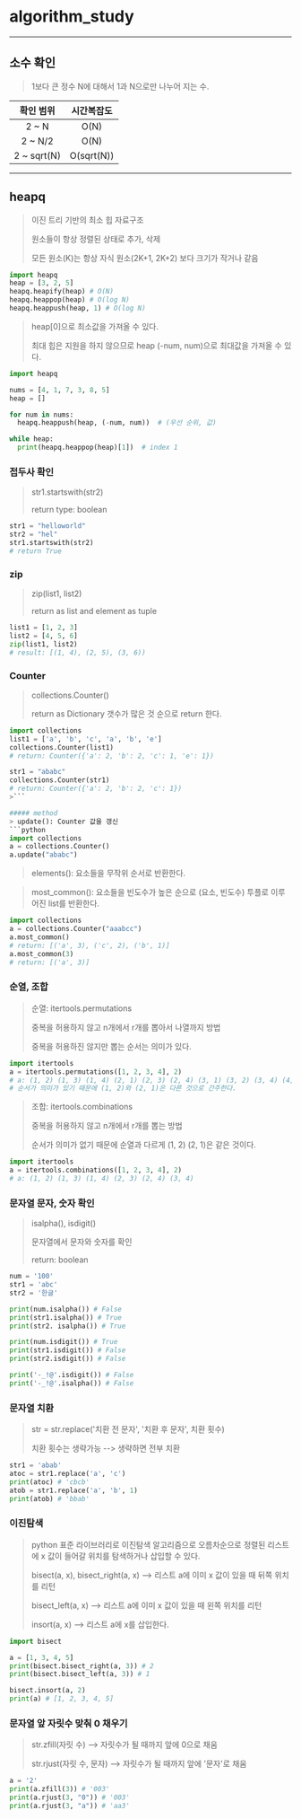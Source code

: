 # algorithm_study
___
## 소수 확인
> 1보다 큰 정수 N에 대해서 1과 N으로만 나누어 지는 수.

|확인 범위|시간복잡도|
|:---:|:---:|
|2 ~ N|O(N)|
|2 ~ N/2|O(N)|
|2 ~ sqrt(N)|O(sqrt(N))|
___

## heapq
> 이진 트리 기반의 최소 힙 자료구조
>
> 원소들이 항상 정렬된 상태로 추가, 삭제
>
> 모든 원소(K)는 항상 자식 원소(2K+1, 2K+2) 보다 크기가 작거나 같음
```python
import heapq
heap = [3, 2, 5]
heapq.heapify(heap) # O(N)
heapq.heappop(heap) # O(log N)
heapq.heappush(heap, 1) # O(log N)
```
> heap[0]으로 최소값을 가져올 수 있다.
>
> 최대 힙은 지원을 하지 않으므로 heap (-num, num)으로 최대값을 가져올 수 있다.
```python
import heapq

nums = [4, 1, 7, 3, 8, 5]
heap = []

for num in nums:
  heapq.heappush(heap, (-num, num))  # (우선 순위, 값)

while heap:
  print(heapq.heappop(heap)[1])  # index 1
```
### 접두사 확인
> str1.startswith(str2)
> 
> return type: boolean
```python
str1 = "helloworld"
str2 = "hel"
str1.startswith(str2)
# return True
```

### zip
> zip(list1, list2)
>
> return as list and element as tuple
```python
list1 = [1, 2, 3]
list2 = [4, 5, 6]
zip(list1, list2)
# result: [(1, 4), (2, 5), (3, 6))
```

### Counter
> collections.Counter()
> 
> return as Dictionary
> 갯수가 많은 것 순으로 return 한다.
```python
import collections
list1 = ['a', 'b', 'c', 'a', 'b', 'e']
collections.Counter(list1)
# return: Counter({'a': 2, 'b': 2, 'c': 1, 'e': 1})

str1 = "ababc"
collections.Counter(str1)
# return: Counter({'a': 2, 'b': 2, 'c': 1})
>```

##### method
> update(): Counter 값을 갱신
```python
import collections
a = collections.Counter()
a.update("ababc")
```
> elements(): 요소들을 무작위 순서로 반환한다.

> most_common(): 요소들을 빈도수가 높은 순으로 (요소, 빈도수) 투플로 이루어진 list를 반환한다.
```python
import collections
a = collections.Counter("aaabcc")
a.most_common()
# return: [('a', 3), ('c', 2), ('b', 1)]
a.most_common(3)
# return: [('a', 3)]
```

### 순열, 조합
> 순열: itertools.permutations
>
> 중복을 허용하지 않고 n개에서 r개를 뽑아서 나열까지 방법
>
> 중복을 허용하진 않지만 뽑는 순서는 의미가 있다.
```python
import itertools
a = itertools.permutations([1, 2, 3, 4], 2)
# a: (1, 2) (1, 3) (1, 4) (2, 1) (2, 3) (2, 4) (3, 1) (3, 2) (3, 4) (4, 1) (4, 2) (4, 3)
# 순서가 의미가 있기 때문에 (1, 2)와 (2, 1)은 다른 것으로 간주한다.
```

> 조합: itertools.combinations
>
> 중복을 허용하지 않고 n개에서 r개를 뽑는 방법
>
> 순서가 의미가 없기 때문에 순열과 다르게 (1, 2) (2, 1)은 같은 것이다.
```python
import itertools
a = itertools.combinations([1, 2, 3, 4], 2)
# a: (1, 2) (1, 3) (1, 4) (2, 3) (2, 4) (3, 4)
```

### 문자열 문자, 숫자 확인
> isalpha(), isdigit()
> 
> 문자열에서 문자와 숫자를 확인
>
> return: boolean
```python
num = '100'
str1 = 'abc'
str2 = '한글'

print(num.isalpha()) # False
print(str1.isalpha()) # True
print(str2. isalpha()) # True

print(num.isdigit()) # True
print(str1.isdigit()) # False
print(str2.isdigit()) # False

print('-_!@'.isdigit()) # False
print('-_!@'.isalpha()) # False
```

### 문자열 치환
> str = str.replace('치환 전 문자', '치환 후 문자', 치환 횟수)
>
> 치환 횟수는 생략가능 --> 생략하면 전부 치환
```python
str1 = 'abab'
atoc = str1.replace('a', 'c')
print(atoc) # 'cbcb'
atob = str1.replace('a', 'b', 1)
print(atob) # 'bbab'
```


### 이진탐색
> python 표준 라이브러리로 이진탐색 알고리즘으로 오름차순으로 정렬된 리스트에 x 값이 들어갈 위치를 탐색하거나 삽입할 수 있다.
>
> bisect(a, x), bisect_right(a, x) --> 리스트 a에 이미 x 값이 있을 때 뒤쪽 위치를 리턴
> 
> bisect_left(a, x) --> 리스트 a에 이미 x 값이 있을 때 왼쪽 위치를 리턴
>
> insort(a, x) --> 리스트 a에 x를 삽입한다.
```python
import bisect

a = [1, 3, 4, 5]
print(bisect.bisect_right(a, 3)) # 2
print(bisect.bisect_left(a, 3)) # 1

bisect.insort(a, 2)
print(a) # [1, 2, 3, 4, 5]
```


### 문자열 앞 자릿수 맞춰 0 채우기
> str.zfill(자릿 수) --> 자릿수가 될 때까지 앞에 0으로 채움
>
> str.rjust(자릿 수, 문자) --> 자릿수가 될 때까지 앞에 '문자'로 채움
```python
a = '2'
print(a.zfill(3)) # '003'
print(a.rjust(3, "0")) # '003'
print(a.rjust(3, "a")) # 'aa3'
```